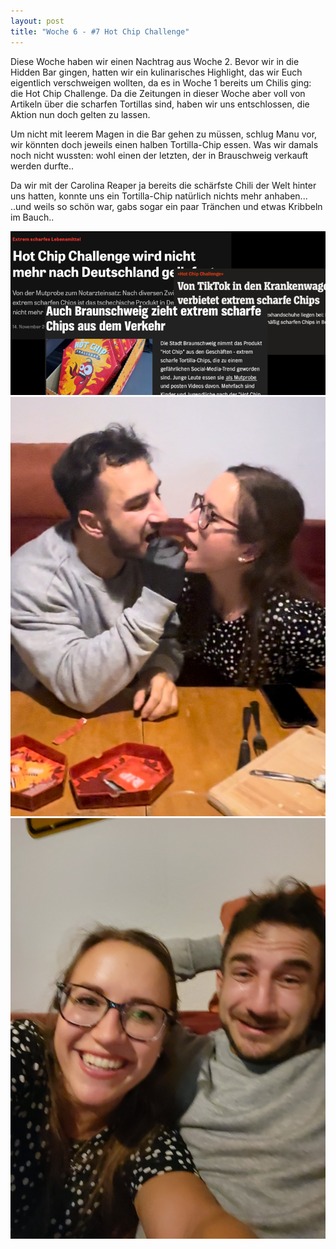 ```yaml
---
layout: post
title: "Woche 6 - #7 Hot Chip Challenge"
---
```


Diese Woche haben wir einen Nachtrag aus Woche 2. Bevor wir in die Hidden Bar gingen, hatten wir ein kulinarisches Highlight, das wir Euch eigentlich verschweigen wollten, da es in Woche 1 bereits um Chilis ging: die Hot Chip Challenge. Da die Zeitungen in dieser Woche aber voll von Artikeln über die scharfen Tortillas sind, haben wir uns entschlossen, die Aktion nun doch gelten zu lassen.

Um nicht mit leerem Magen in die Bar gehen zu müssen, schlug Manu vor, wir könnten doch jeweils einen halben Tortilla-Chip essen. Was wir damals noch nicht wussten: wohl einen der letzten, der in Brauschweig verkauft werden durfte..

Da wir mit der Carolina Reaper ja bereits die schärfste Chili der Welt hinter uns hatten, konnte uns ein Tortilla-Chip natürlich nichts mehr anhaben... ..und weils so schön war, gabs sogar ein paar Tränchen und etwas Kribbeln im Bauch..

![Zeitungsartikel](/images/006_01.png)
![Hot Chip Challenge](/images/006_02.png)
![Weinende Augen](/images/006_03.png)